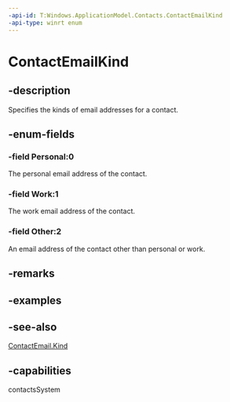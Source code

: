 ```yaml
---
-api-id: T:Windows.ApplicationModel.Contacts.ContactEmailKind
-api-type: winrt enum
---
```


<!-- Enumeration syntax
public enum Windows.ApplicationModel.Contacts.ContactEmailKind : int
-->

# ContactEmailKind

## -description
Specifies the kinds of email addresses for a contact.

## -enum-fields
### -field Personal:0
The personal email address of the contact.

### -field Work:1
The work email address of the contact.

### -field Other:2
An email address of the contact other than personal or work.


## -remarks

## -examples

## -see-also
[ContactEmail.Kind](contactemail_kind.md)
## -capabilities
contactsSystem
